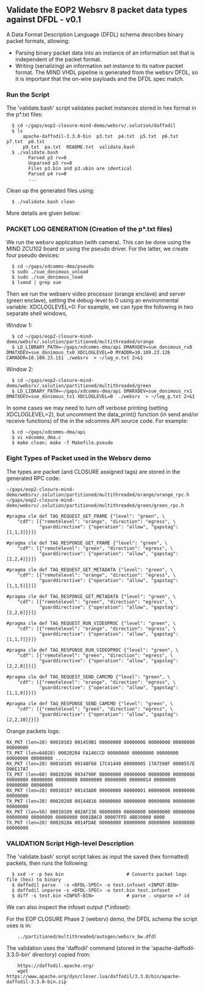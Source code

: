 ## Validate the EOP2 Websrv 8 packet data types against DFDL - v0.1

A Data Format Description Language (DFDL) schema describes binary packet 
formats, allowing: 
- Parsing binary packet data into an instance of an information set that is independent of the packet format. 
- Writing (serializing) an information set instance to its native packet format.
The MIND VHDL pipeline is generated from the websrv DFDL, so it is 
important that the on-wire payloads and the DFDL spec match. 

### Run the Script
The 'validate.bash' script validates packet instances stored in hex
format in the p*.txt files:
```
  $ cd ~/gaps/eop2-closure-mind-demo/websrv/.solution/daffodil
  $ ls
      apache-daffodil-3.3.0-bin  p3.txt  p4.txt  p5.txt  p6.txt  p7.txt  p8.txt  
      p9.txt  pa.txt  README.txt  validate.bash
  $ ./validate.bash 
        Parsed p3 rv=0
        Unparsed p3 rv=0
        Files p3.bin and p3.ubin are identical
        Parsed p4 rv=0
        ...
```
Clean up the generated files using:
```
  $ ./validate.bash clean
```
More details are given below:

### PACKET LOG GENERATION (Creation of the p*.txt files)
We run the websrv application (with camera). This can be done using the MIND
ZCU102 board or using the pseudo driver. For the latter, we create four pseudo 
devices:
```
  $ cd ~/gaps/xdcomms-dma/pseudo
  $ sudo ./sue_donimous_unload
  $ sudo ./sue_donimous_load
  $ lsmod | grep sue
```

Then we run the webserv video processor (orange enclave) and server (green enclave),
setting the debug-level to 0 using an environmental variable: XDCLOGLEVEL=0:
For example, we can type the following in two separate shell windows, 

 Window 1:
```
  $ cd ~/gaps/eop2-closure-mind-demo/websrv/.solution/partitioned/multithreaded/orange
  $ LD_LIBRARY_PATH=~/gaps/xdcomms-dma/api DMARXDEV=sue_donimous_rx0 DMATXDEV=sue_donimous_tx0 XDCLOGLEVEL=0 MYADDR=10.109.23.126 CAMADDR=10.109.23.151 ./websrv  > ~/log_o.txt 2>&1
```

 Window 2:
```
  $ cd ~/gaps/eop2-closure-mind-demo/websrv/.solution/partitioned/multithreaded/green
  $ LD_LIBRARY_PATH=~/gaps/xdcomms-dma/api DMARXDEV=sue_donimous_rx1 DMATXDEV=sue_donimous_tx1 XDCLOGLEVEL=0  ./websrv  > ~/log_g.txt 2>&1
```

In some cases we may need to turn off verbose printing (setting XDCLOGLEVEL=2),
but uncomment the data_print() function (in send and/or receive functions) of the
in the xdcomms API source code. For example:
```
  $ cd ~/gaps/xdcomms-dma/api
  $ vi xdcomms_dma.c
  $ make clean; make -f Makefile.pseudo
```

### Eight Types of Packet used in the Websrv demo
The types are packet (and CLOSURE assigned tags) are stored in the generated RPC code:
```
~/gaps/eop2-closure-mind-demo/websrv/.solution/partitioned/multithreaded/orange/orange_rpc.h
~/gaps/eop2-closure-mind-demo/websrv/.solution/partitioned/multithreaded/green/green_rpc.h

#pragma cle def TAG_REQUEST_GET_FRAME {"level": "green", \
    "cdf": [{"remotelevel": "orange", "direction": "egress", \
            "guarddirective": {"operation": "allow", "gapstag": [1,1,3]}}]}

#pragma cle def TAG_RESPONSE_GET_FRAME {"level": "green", \
    "cdf": [{"remotelevel": "green", "direction": "egress", \
            "guarddirective": {"operation": "allow", "gapstag": [2,2,4]}}]}

#pragma cle def TAG_REQUEST_GET_METADATA {"level": "green", \
    "cdf": [{"remotelevel": "orange", "direction": "egress", \
            "guarddirective": {"operation": "allow", "gapstag": [1,1,5]}}]}

#pragma cle def TAG_RESPONSE_GET_METADATA {"level": "green", \
    "cdf": [{"remotelevel": "green", "direction": "egress", \
            "guarddirective": {"operation": "allow", "gapstag": [2,2,6]}}]}

#pragma cle def TAG_REQUEST_RUN_VIDEOPROC {"level": "green", \
    "cdf": [{"remotelevel": "orange", "direction": "egress", \
            "guarddirective": {"operation": "allow", "gapstag": [1,1,7]}}]}

#pragma cle def TAG_RESPONSE_RUN_VIDEOPROC {"level": "green", \
    "cdf": [{"remotelevel": "green", "direction": "egress", \
            "guarddirective": {"operation": "allow", "gapstag": [2,2,8]}}]}

#pragma cle def TAG_REQUEST_SEND_CAMCMD {"level": "green", \
    "cdf": [{"remotelevel": "orange", "direction": "egress", \
            "guarddirective": {"operation": "allow", "gapstag": [1,1,9]}}]}

#pragma cle def TAG_RESPONSE_SEND_CAMCMD {"level": "green", \
    "cdf": [{"remotelevel": "green", "direction": "egress", \
            "guarddirective": {"operation": "allow", "gapstag": [2,2,10]}}]}
```

Orange packets logs:
```
RX_PKT (len=28) 00010103 001459B1 00000000 80000006 00000000 00000000 00000000
TX_PKT (len=64028) 00020204 FA146CCD 00000000 00000000 00000000 00000000 00000000 ....
RX_PKT (len=28) 00010105 00148F68 17C41440 00000005 17A7590F 0000557E D06E17A7
TX_PKT (len=60) 00020206 0034790F 00000000 00000000 00000000 00000000 00000000 00000000 00000000 00000000 00000000 00000014 00000000 00000000 00000000
RX_PKT (len=28) 00010107 00143AD0 00000000 00000001 00000000 00000000 00000000
TX_PKT (len=28) 00020208 00144816 00000000 00000000 00000000 00000000 00000000
RX_PKT (len=50) 00010109 002AF236 00000000 00000000 00000000 00000000 00000000 00000000 00008000 0001BAC0 00007FFD 4BB30000 0000
TX_PKT (len=28) 0002020A 0014FDAE 00000000 00000000 00000000 00000000 00000000
```

### VALIDATION Script High-level Description
The 'validate.bash' script script takes as input the saved (hex formatted) packets,
then runs the following:
```
  $ xxd -r -p hex bin                       # Converts packet logs file (hex) to binary
  $ daffodil parse   -s <DFDL-SPEC> -o test.infoset <INPUT-BIN>
  $ daffodil unparse -s <DFDL-SPEC> -o test.bin test.infoset
  $ diff -s test.bin <INPUT-BIN>            # parse . unparse =? id
```
We can also inspect the infoset output (*.infoset): 

For the EOP CLOSURE Phase 2 (websrv) demo, the DFDL schema the script uses is in:
```
    ../partitioned/multithreaded/autogen/websrv_bw.dfdl
```

The validation uses the 'daffodil' command (stored in the 'apache-daffodil-3.3.0-bin'
directory) copied from: 
```
    https://daffodil.apache.org/
    wget https://www.apache.org/dyn/closer.lua/daffodil/3.3.0/bin/apache-daffodil-3.3.0-bin.zip
```



